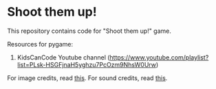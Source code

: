 # Shoot them up!

This repository contains code for "Shoot them up!" game.

Resources for pygame:
1. KidsCanCode Youtube channel (https://www.youtube.com/playlist?list=PLsk-HSGFjnaH5yghzu7PcOzm9NhsW0Urw)

For image credits, read [this](img/README.md).
For sound credits, read [this](sound/README.md).
